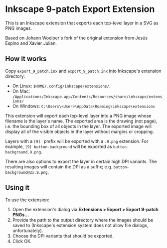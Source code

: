 # Inkscape 9-patch Export Extension

This is an Inkscape extension that exports each top-level layer in a SVG as PNG images.

Based on Johann Woelper's fork of the original extension from Jesús Espino and Xavier Julian.

## How it works
Copy `export_9_patch.inx` and `export_9_patch.inx` into Inkscape's extension directory:

- On Linux: `$HOME/.config/inkscape/extensions/`.
- On Mac: `/Applications/Inkscape.app/Contents/Resources/share/inkscape/extensions/`
- On Windows: `C:\Users\<User>\AppData\Roaming\inkscape\extensions`

This extension will export each top-level layer into a PNG image whose filename is the layer's name. The exported area is the drawing (not page), i.e. the bounding box of all objects in the layer. The exported image will display all of the visible objects in the layer without margins or cropping.

Layers with a `[9] ` prefix will be exported with a `.9.png` extension. For example, `[9] button-background` will be exported as `button-background.9.png`.

There are also options to export the layer in certain high DPI variants. The resulting images will contain the DPI as a suffix; e.g. `button-background@2x.9.png`.

## Using it
To use the extension:

1. Open the extension's dialog via **Extensions > Export > Export 9-patch PNGs...**
2. Provide the path to the output directory where the images should be saved to (Inkscape's extension system does not allow file dialogs, unfortunately).
3. Choose the DPI variants that should be exported.
4. Click OK.
